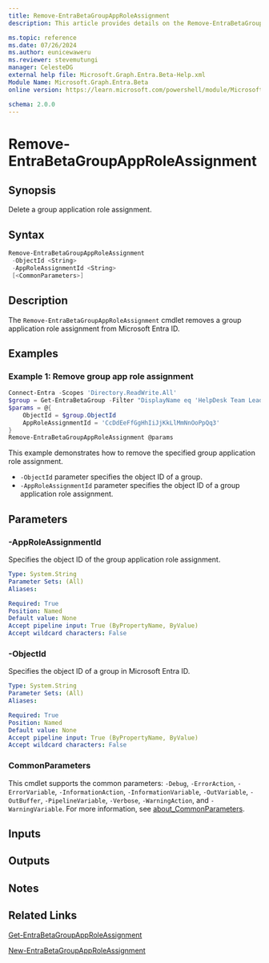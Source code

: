 ```yaml
---
title: Remove-EntraBetaGroupAppRoleAssignment
description: This article provides details on the Remove-EntraBetaGroupAppRoleAssignment command.

ms.topic: reference
ms.date: 07/26/2024
ms.author: eunicewaweru
ms.reviewer: stevemutungi
manager: CelesteDG
external help file: Microsoft.Graph.Entra.Beta-Help.xml
Module Name: Microsoft.Graph.Entra.Beta
online version: https://learn.microsoft.com/powershell/module/Microsoft.Graph.Entra.Beta/Remove-EntraBetaGroupAppRoleAssignment

schema: 2.0.0
---
```


# Remove-EntraBetaGroupAppRoleAssignment

## Synopsis

Delete a group application role assignment.

## Syntax

```powershell
Remove-EntraBetaGroupAppRoleAssignment 
 -ObjectId <String> 
 -AppRoleAssignmentId <String>
 [<CommonParameters>]
```

## Description

The `Remove-EntraBetaGroupAppRoleAssignment` cmdlet removes a group application role assignment from Microsoft Entra ID.

## Examples

### Example 1: Remove group app role assignment

```powershell
Connect-Entra -Scopes 'Directory.ReadWrite.All'
$group = Get-EntraBetaGroup -Filter "DisplayName eq 'HelpDesk Team Leaders'"
$params = @{
    ObjectId = $group.ObjectId 
    AppRoleAssignmentId = 'CcDdEeFfGgHhIiJjKkLlMmNnOoPpQq3'
}
Remove-EntraBetaGroupAppRoleAssignment @params
```

This example demonstrates how to remove the specified group application role assignment.

- `-ObjectId` parameter specifies the object ID of a group.
- `-AppRoleAssignmentId` parameter specifies the object ID of a group application role assignment.

## Parameters

### -AppRoleAssignmentId

Specifies the object ID of the group application role assignment.

```yaml
Type: System.String
Parameter Sets: (All)
Aliases:

Required: True
Position: Named
Default value: None
Accept pipeline input: True (ByPropertyName, ByValue)
Accept wildcard characters: False
```

### -ObjectId

Specifies the object ID of a group in Microsoft Entra ID.

```yaml
Type: System.String
Parameter Sets: (All)
Aliases:

Required: True
Position: Named
Default value: None
Accept pipeline input: True (ByPropertyName, ByValue)
Accept wildcard characters: False
```

### CommonParameters

This cmdlet supports the common parameters: `-Debug`, `-ErrorAction`, `-ErrorVariable`, `-InformationAction`, `-InformationVariable`, `-OutVariable`, `-OutBuffer`, `-PipelineVariable`, `-Verbose`, `-WarningAction`, and `-WarningVariable`. For more information, see [about_CommonParameters](https://go.microsoft.com/fwlink/?LinkID=113216).

## Inputs

## Outputs

## Notes

## Related Links

[Get-EntraBetaGroupAppRoleAssignment](Get-EntraBetaGroupAppRoleAssignment.md)

[New-EntraBetaGroupAppRoleAssignment](New-EntraBetaGroupAppRoleAssignment.md)
